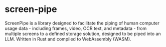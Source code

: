 # screen-pipe
ScreenPipe is a library designed to facilitate the piping of human computer usage data - including frames, video, OCR text, and metadata - from multiple screens to a defined storage solution, designed to be piped into an LLM. Written in Rust and compiled to WebAssembly (WASM).
